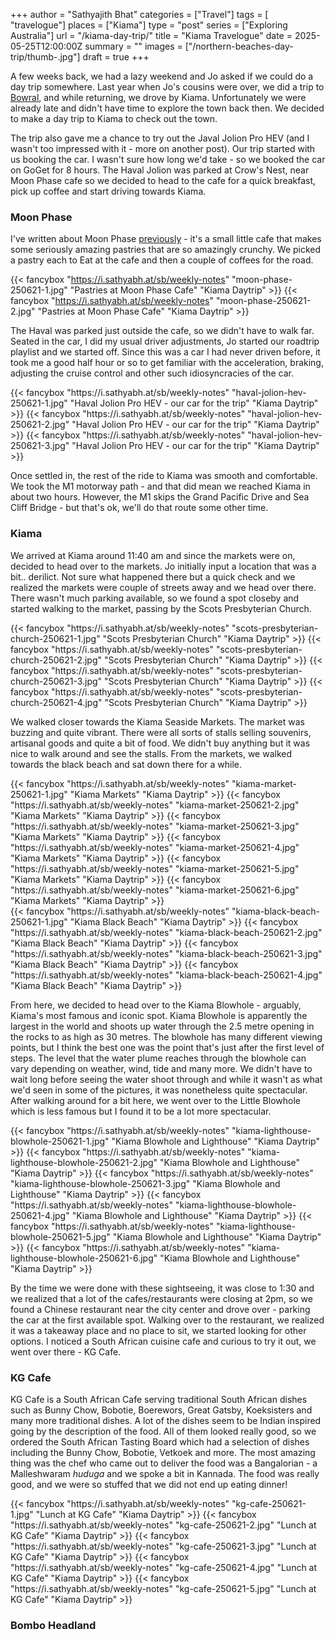
+++
author = "Sathyajith Bhat"
categories = ["Travel"]
tags = [ "travelogue"]
places = ["Kiama"]
type = "post"
series = ["Exploring Australia"]
url = "/kiama-day-trip/"
title = "Kiama Travelogue"
date = 2025-05-25T12:00:00Z
summary = ""
images = ["/northern-beaches-day-trip/thumb-.jpg"]
draft = true
+++

A few weeks back, we had a lazy weekend and Jo asked if we could do a day trip somewhere. Last year when Jo's cousins were over, we did a trip to [Bowral](https://sathyabh.at/weekly-notes-13-2024/), and while returning, we drove by Kiama. Unfortunately we were already late and didn't have time to explore the town back then. We decided to make a day trip to Kiama to check out the town.

The trip also gave me a chance to try out the Javal Jolion Pro HEV (and I wasn't too impressed with it - more on another post). Our trip started with us booking the car. I wasn't sure how long we'd take - so we booked the car on GoGet for 8 hours. The Haval Jolion was parked at Crow's Nest, near Moon Phase cafe so we decided to head to the cafe for a quick breakfast, pick up coffee and start driving towards Kiama.



### Moon Phase

I've written about Moon Phase [previously](/weekly-notes-17-2025/) - it's a small little cafe that makes some seriously amazing pastries that are so amazingly crunchy. We picked a pastry each to Eat at the cafe and then a couple of coffees for the road.

<div class="masonry-gallery">

  {{< fancybox "https://i.sathyabh.at/sb/weekly-notes" "moon-phase-250621-1.jpg" "Pastries at Moon Phase Cafe" "Kiama Daytrip" >}}
  {{< fancybox "https://i.sathyabh.at/sb/weekly-notes" "moon-phase-250621-2.jpg" "Pastries at Moon Phase Cafe" "Kiama Daytrip" >}}

</div>

The Haval was parked just outside the cafe, so we didn't have to walk far. Seated in the car, I did my usual driver adjustments, Jo started our roadtrip playlist and we started off. Since this was a car I had never driven before, it took me a good half hour or so to get familiar with the acceleration, braking, adjusting the cruise control and other such idiosyncracies of the car.

<div class="masonry-gallery">
  {{< fancybox "https://i.sathyabh.at/sb/weekly-notes" "haval-jolion-hev-250621-1.jpg" "Haval Jolion Pro HEV - our car for the trip" "Kiama Daytrip" >}}
  {{< fancybox "https://i.sathyabh.at/sb/weekly-notes" "haval-jolion-hev-250621-2.jpg" "Haval Jolion Pro HEV - our car for the trip" "Kiama Daytrip" >}}
  {{< fancybox "https://i.sathyabh.at/sb/weekly-notes" "haval-jolion-hev-250621-3.jpg" "Haval Jolion Pro HEV - our car for the trip" "Kiama Daytrip" >}}
</div>


Once settled in, the rest of the ride to Kiama was smooth and comfortable. We took the M1 motorway path - and that did mean we reached Kiama in about two hours. However, the M1 skips the Grand Pacific Drive and Sea Cliff Bridge - but that's ok, we'll do that route some other time.

### Kiama

We arrived at Kiama around 11:40 am and since the markets were on, decided to head over to the markets. Jo initially input a location that was a bit.. derilict. Not sure what happened there but a quick check and we realized the markets were couple of streets away and we head over there. There wasn't much parking available, so we found a spot closeby and started walking to the market, passing by the Scots Presbyterian Church.

<div class="masonry-gallery">
  {{< fancybox "https://i.sathyabh.at/sb/weekly-notes" "scots-presbyterian-church-250621-1.jpg" "Scots Presbyterian Church" "Kiama Daytrip" >}}
  {{< fancybox "https://i.sathyabh.at/sb/weekly-notes" "scots-presbyterian-church-250621-2.jpg" "Scots Presbyterian Church" "Kiama Daytrip" >}}
  {{< fancybox "https://i.sathyabh.at/sb/weekly-notes" "scots-presbyterian-church-250621-3.jpg" "Scots Presbyterian Church" "Kiama Daytrip" >}}
  {{< fancybox "https://i.sathyabh.at/sb/weekly-notes" "scots-presbyterian-church-250621-4.jpg" "Scots Presbyterian Church" "Kiama Daytrip" >}}
</div>

We walked closer towards the Kiama Seaside Markets. The market was buzzing and quite vibrant. There were all sorts of stalls selling souvenirs, artisanal goods and quite a bit of food. We didn't buy anything but it was nice to walk around and see the stalls. From the markets, we walked towards the black beach and sat down there for a while.

<div class="masonry-gallery">
  {{< fancybox "https://i.sathyabh.at/sb/weekly-notes" "kiama-market-250621-1.jpg" "Kiama Markets" "Kiama Daytrip" >}}
  {{< fancybox "https://i.sathyabh.at/sb/weekly-notes" "kiama-market-250621-2.jpg" "Kiama Markets" "Kiama Daytrip" >}}
  {{< fancybox "https://i.sathyabh.at/sb/weekly-notes" "kiama-market-250621-3.jpg" "Kiama Markets" "Kiama Daytrip" >}}
  {{< fancybox "https://i.sathyabh.at/sb/weekly-notes" "kiama-market-250621-4.jpg" "Kiama Markets" "Kiama Daytrip" >}}
  {{< fancybox "https://i.sathyabh.at/sb/weekly-notes" "kiama-market-250621-5.jpg" "Kiama Markets" "Kiama Daytrip" >}}
  {{< fancybox "https://i.sathyabh.at/sb/weekly-notes" "kiama-market-250621-6.jpg" "Kiama Markets" "Kiama Daytrip" >}}
</div>

<div class="masonry-gallery">
  {{< fancybox "https://i.sathyabh.at/sb/weekly-notes" "kiama-black-beach-250621-1.jpg" "Kiama Black Beach" "Kiama Daytrip" >}}
  {{< fancybox "https://i.sathyabh.at/sb/weekly-notes" "kiama-black-beach-250621-2.jpg" "Kiama Black Beach" "Kiama Daytrip" >}}
  {{< fancybox "https://i.sathyabh.at/sb/weekly-notes" "kiama-black-beach-250621-3.jpg" "Kiama Black Beach" "Kiama Daytrip" >}}
  {{< fancybox "https://i.sathyabh.at/sb/weekly-notes" "kiama-black-beach-250621-4.jpg" "Kiama Black Beach" "Kiama Daytrip" >}}
</div>

From here, we decided to head over to the Kiama Blowhole - arguably, Kiama's most famous and iconic spot. Kiama Blowhole is apparently the largest in the world and shoots up water through the 2.5 metre opening in the rocks to as high as 30 metres. The blowhole has many different viewing points, but I think the best one was the point that's just after the first level of steps. The level that the water plume reaches through the blowhole can vary depending on weather, wind, tide and many more. We didn't have to wait long before seeing the water shoot through and while it wasn't as what we'd seen in some of the pictures, it was nonetheless quite spectacular. After walking around for a bit here, we went over to the Little Blowhole which is less famous but I found it to be a lot more spectacular. 

<div class="masonry-gallery">
  {{< fancybox "https://i.sathyabh.at/sb/weekly-notes" "kiama-lighthouse-blowhole-250621-1.jpg" "Kiama Blowhole and Lighthouse" "Kiama Daytrip" >}}
  {{< fancybox "https://i.sathyabh.at/sb/weekly-notes" "kiama-lighthouse-blowhole-250621-2.jpg" "Kiama Blowhole and Lighthouse" "Kiama Daytrip" >}}
  {{< fancybox "https://i.sathyabh.at/sb/weekly-notes" "kiama-lighthouse-blowhole-250621-3.jpg" "Kiama Blowhole and Lighthouse" "Kiama Daytrip" >}}
  {{< fancybox "https://i.sathyabh.at/sb/weekly-notes" "kiama-lighthouse-blowhole-250621-4.jpg" "Kiama Blowhole and Lighthouse" "Kiama Daytrip" >}}
  {{< fancybox "https://i.sathyabh.at/sb/weekly-notes" "kiama-lighthouse-blowhole-250621-5.jpg" "Kiama Blowhole and Lighthouse" "Kiama Daytrip" >}}
  {{< fancybox "https://i.sathyabh.at/sb/weekly-notes" "kiama-lighthouse-blowhole-250621-6.jpg" "Kiama Blowhole and Lighthouse" "Kiama Daytrip" >}}
</div>

By the time we were done with these sightseeing, it was close to 1:30 and we realized that a lot of the cafes/restaurants were closing at 2pm, so we found a Chinese restaurant near the city center and drove over - parking the car at the first available spot. Walking over to the restaurant, we realized it was a takeaway place and no place to sit, we started looking for other options. I noticed a South African cuisine cafe and curious to try it out, we went over there - KG Cafe.

### KG Cafe

KG Cafe is a South African Cafe serving traditional South African dishes such as Bunny Chow, Bobotie, Boerewors, Great Gatsby, Koeksisters and many more traditional dishes. A lot of the dishes seem to be Indian inspired going by the description of the food. All of them looked really good, so we ordered the South African Tasting Board which had a selection of dishes including the Bunny Chow, Bobotie, Vetkoek and more. The most amazing thing was the chef who came out to deliver the food was a Bangalorian - a Malleshwaram _huduga_ and we spoke a bit in Kannada. The food was really good, and we were so stuffed that we did not end up eating dinner!

<div class="masonry-gallery">
  {{< fancybox "https://i.sathyabh.at/sb/weekly-notes" "kg-cafe-250621-1.jpg" "Lunch at KG Cafe" "Kiama Daytrip" >}}
  {{< fancybox "https://i.sathyabh.at/sb/weekly-notes" "kg-cafe-250621-2.jpg" "Lunch at KG Cafe" "Kiama Daytrip" >}}
  {{< fancybox "https://i.sathyabh.at/sb/weekly-notes" "kg-cafe-250621-3.jpg" "Lunch at KG Cafe" "Kiama Daytrip" >}}
  {{< fancybox "https://i.sathyabh.at/sb/weekly-notes" "kg-cafe-250621-4.jpg" "Lunch at KG Cafe" "Kiama Daytrip" >}}
  {{< fancybox "https://i.sathyabh.at/sb/weekly-notes" "kg-cafe-250621-5.jpg" "Lunch at KG Cafe" "Kiama Daytrip" >}}
</div>

### Bombo Headland
